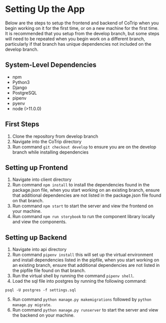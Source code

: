 # Setting Up the App
Below are the steps to setup the frontend and backend of CoTrip when you begin working on it for the first time, or on a new machine for the first time. It is recommended that you setup from the develop branch, but some steps will need to be repeated when you begin work on a different branch, particularly if that branch has unique dependencies not included on the develop branch. 

## System-Level Dependencies
* npm
* Python3
* Django
* PostgreSQL
* pipenv
* pyenv
* node (>11.0.0)

## First Steps
1. Clone the repository from develop branch
2. Navigate into the CoTrip directory
3. Run command `git checkout develop` to ensure you are on the develop branch while installing dependencies

## Setting up Frontend
1. Navigate into client directory
2. Run command `npm install` to install the dependencies found in the package.json file, when you start working on an existing branch, ensure that additional dependencies are not listed in the package.json file found on that branch.
3. Run command `npm start` to start the server and view the frontend on your machine.
4. Run command `npm run storybook` to run the component library locally and view the components. 

## Setting up Backend
1. Navigate into api directory
2. Run command `pipenv install` this will set up the virtual environment and install dependencies listed in the pipfile, when you start working on an existing branch, ensure that additional dependencies are not listed in the pipfile file found on that branch.
3. Run the virtual shell by running the command `pipenv shell`.
4. Load the sql file into postgres by running the following command:
```
psql -U postgres -f settings.sql
```
5. Run command `python manage.py makemigrations` followed by `python manage.py migrate`.
6. Run command `python manage.py runserver` to start the server and view the backend on your machine.